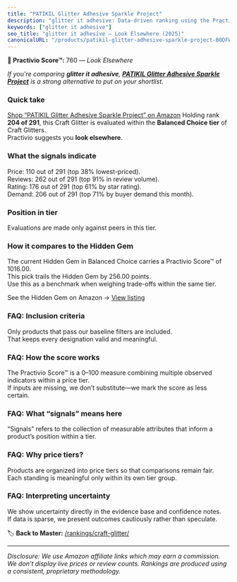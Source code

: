 ```yaml
---
title: "PATIKIL Glitter Adhesive Sparkle Project"
description: "glitter it adhesive: Data-driven ranking using the Practivio Score™. Positioned by quality, value, demand, findability, momentum."
keywords: ["glitter it adhesive"]
seo_title: "glitter it adhesive — Look Elsewhere (2025)"
canonicalURL: "/products/patikil-glitter-adhesive-sparkle-project-B0DFW7J6Z2/"
---
```


**🚫 Practivio Score™:** 760 — _Look Elsewhere_


*If you're comparing **glitter it adhesive**, **[PATIKIL Glitter Adhesive Sparkle Project](https://www.amazon.com/dp/B0DFW7J6Z2?tag=practivio-20)** is a strong alternative to put on your shortlist.*
### Quick take
[Shop “PATIKIL Glitter Adhesive Sparkle Project” on Amazon](https://www.amazon.com/dp/B0DFW7J6Z2?tag=practivio-20)
Holding rank **204 of 291**, this Craft Glitter is evaluated within the **Balanced Choice tier** of Craft Glitters.  
Practivio suggests you **look elsewhere**.

### What the signals indicate
Price: 110 out of 291 (top 38% lowest-priced).  
Reviews: 262 out of 291 (top 91% in review volume).  
Rating: 176 out of 291 (top 61% by star rating).  
Demand: 206 out of 291 (top 71% by buyer demand this month).

### Position in tier
Evaluations are made only against peers in this tier.

### How it compares to the Hidden Gem
The current Hidden Gem in Balanced Choice carries a Practivio Score™ of 1016.00.  
This pick trails the Hidden Gem by 256.00 points.  
Use this as a benchmark when weighing trade-offs within the same tier.  

See the Hidden Gem on Amazon → [View listing](https://www.amazon.com/dp/B009WLPEJA?tag=practivio-20)

### FAQ: Inclusion criteria
Only products that pass our baseline filters are included.  
That keeps every designation valid and meaningful.

### FAQ: How the score works
The Practivio Score™ is a 0–100 measure combining multiple observed indicators within a price tier.  
If inputs are missing, we don’t substitute—we mark the score as less certain.

### FAQ: What “signals” means here
“Signals” refers to the collection of measurable attributes that inform a product’s position within a tier.

### FAQ: Why price tiers?
Products are organized into price tiers so that comparisons remain fair.  
Each standing is meaningful only within its own tier group.

### FAQ: Interpreting uncertainty
We show uncertainty directly in the evidence base and confidence notes.  
If data is sparse, we present outcomes cautiously rather than speculate.


🏷️ **Back to Master:** [/rankings/craft-glitter/](/rankings/craft-glitter/)

---
_Disclosure: We use Amazon affiliate links which may earn a commission. We don’t display live prices or review counts. Rankings are produced using a consistent, proprietary methodology._
